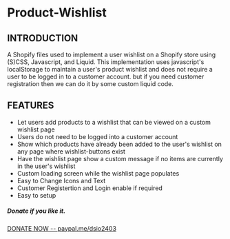 # Product-Wishlist
<h2>INTRODUCTION</h2>

<p>A Shopify files used to implement a user wishlist on a Shopify store using (S)CSS, Javascript, and Liquid. This implementation uses javascript's localStorage to maintain a user's product wishlist and does not require a user to be logged in to a customer account. but if you need customer registration then we can do it by some custom liquid code.
</p>
<h2>FEATURES</h2>
<ul>
<li>Let users add products to a wishlist that can be viewed on a custom wishlist page</li>
<li>Users do not need to be logged into a customer account</li>
<li>Show which products have already been added to the user's wishlist on any page where wishlist-buttons exist</li>
<li>Have the wishlist page show a custom message if no items are currently in the user's wishlist</li>
<li>Custom loading screen while the wishlist page populates</li>
<li>Easy to Change Icons and Text</li>
<li>Customer Registertion and Login enable if required</li>
<li>Easy to setup</li>
  </ul>

<h5>Donate if you like it.</h5>
<a href="paypal.me/dsio2403" target="_blank">DONATE NOW  --  paypal.me/dsio2403</a>
